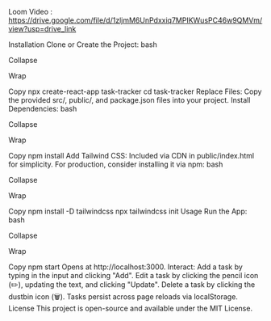 Loom Video : 
https://drive.google.com/file/d/1zljmM6UnPdxxiq7MPIKWusPC46w9QMVm/view?usp=drive_link

Installation
Clone or Create the Project:
bash

Collapse

Wrap

Copy
npx create-react-app task-tracker
cd task-tracker
Replace Files:
Copy the provided src/, public/, and package.json files into your project.
Install Dependencies:
bash

Collapse

Wrap

Copy
npm install
Add Tailwind CSS:
Included via CDN in public/index.html for simplicity. For production, consider installing it via npm:
bash

Collapse

Wrap

Copy
npm install -D tailwindcss
npx tailwindcss init
Usage
Run the App:
bash

Collapse

Wrap

Copy
npm start
Opens at http://localhost:3000.
Interact:
Add a task by typing in the input and clicking "Add".
Edit a task by clicking the pencil icon (✏️), updating the text, and clicking "Update".
Delete a task by clicking the dustbin icon (🗑️).
Tasks persist across page reloads via localStorage.
License
This project is open-source and available under the MIT License.
